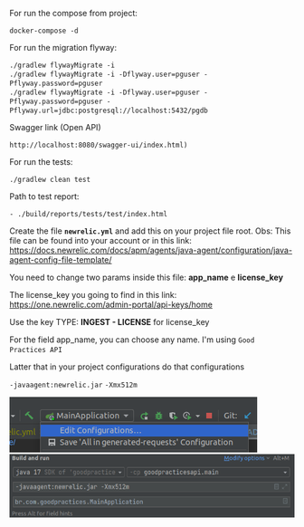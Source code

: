 For run the compose from project:
```ssh
docker-compose -d
```

For run the migration flyway:
```ssh
./gradlew flywayMigrate -i
./gradlew flywayMigrate -i -Dflyway.user=pguser -Pflyway.password=pguser
./gradlew flywayMigrate -i -Dflyway.user=pguser -Pflyway.password=pguser -Pflyway.url=jdbc:postgresql://localhost:5432/pgdb
```

Swagger link (Open API)
```
http://localhost:8080/swagger-ui/index.html)
```

For run the tests:
```ssh
./gradlew clean test
```

Path to test report:
```
- ./build/reports/tests/test/index.html
```

Create the file  **`newrelic.yml`** and add this on your project file root. Obs: This file can be found into your account or in this link:
https://docs.newrelic.com/docs/apm/agents/java-agent/configuration/java-agent-config-file-template/

You need to change two params inside this file:
**app_name** e **license_key**

The license_key you going to find in this link:
https://one.newrelic.com/admin-portal/api-keys/home

Use the key TYPE: **INGEST - LICENSE** for license_key

For the field app_name, you can choose any name. I'm using `Good Practices API`

Latter that in your project configurations do that configurations

`-javaagent:newrelic.jar`
`-Xmx512m`

![](./imgs/edit_run_config.png)
![](./imgs/arguments.png)